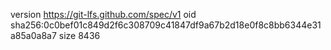 version https://git-lfs.github.com/spec/v1
oid sha256:0c0bef01c849d2f6c308709c41847df9a67b2d18e0f8c8bb6344e31a85a0a8a7
size 8436
